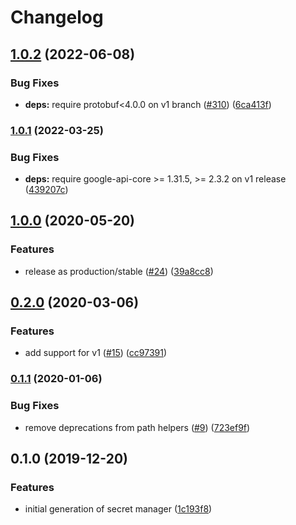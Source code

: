 # Changelog

## [1.0.2](https://github.com/googleapis/python-secret-manager/compare/v1.0.1...v1.0.2) (2022-06-08)


### Bug Fixes

* **deps:** require protobuf<4.0.0 on v1 branch ([#310](https://github.com/googleapis/python-secret-manager/issues/310)) ([6ca413f](https://github.com/googleapis/python-secret-manager/commit/6ca413fec6c4e7609a18ecd3f8ac99775cf25c6d))

### [1.0.1](https://github.com/googleapis/python-secret-manager/compare/v1.0.0...v1.0.1) (2022-03-25)


### Bug Fixes

* **deps:** require google-api-core >= 1.31.5, >= 2.3.2 on v1 release ([439207c](https://github.com/googleapis/python-secret-manager/commit/439207ca018ed8713d920ad920384ccfc3ac2035))

## [1.0.0](https://www.github.com/googleapis/python-secret-manager/compare/v0.2.0...v1.0.0) (2020-05-20)


### Features

* release as production/stable ([#24](https://www.github.com/googleapis/python-secret-manager/issues/24)) ([39a8cc8](https://www.github.com/googleapis/python-secret-manager/commit/39a8cc8f631569c82d1cbffc6a9bbb440d380683))

## [0.2.0](https://www.github.com/googleapis/python-secret-manager/compare/v0.1.1...v0.2.0) (2020-03-06)


### Features

* add support for v1 ([#15](https://www.github.com/googleapis/python-secret-manager/issues/15)) ([cc97391](https://www.github.com/googleapis/python-secret-manager/commit/cc973912f40166c2574caad5a8266eddff6ae7a6))

### [0.1.1](https://www.github.com/googleapis/python-secret-manager/compare/v0.1.0...v0.1.1) (2020-01-06)


### Bug Fixes

* remove deprecations from path helpers ([#9](https://www.github.com/googleapis/python-secret-manager/issues/9)) ([723ef9f](https://www.github.com/googleapis/python-secret-manager/commit/723ef9fb59f86e434fb6c9fcb5857bdd492358f6))

## 0.1.0 (2019-12-20)


### Features

* initial generation of secret manager ([1c193f8](https://www.github.com/googleapis/python-secret-manager/commit/1c193f815dcb2a2093b467576d3704e637ae0091))
